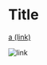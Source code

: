 # Title

[a (link)](https://www.google.com)

![link](https://commons.wikimedia.org/wiki/Commons:Quality_images#/media/File:Gull_portrait_ca_usa.jpg)


